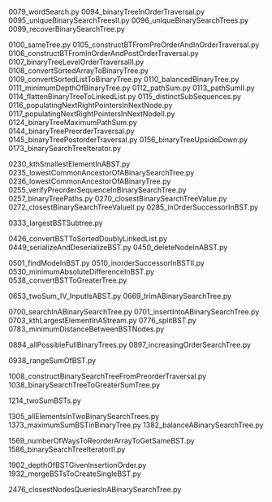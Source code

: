 0079_wordSearch.py
0094_binaryTreeInOrderTraversal.py
0095_uniqueBinarySearchTreesII.py
0096_uniqueBinarySearchTrees.py
0099_recoverBinarySearchTree.py

0100_sameTree.py
0105_constructBTFromPreOrderAndInOrderTraversal.py
0106_constructBTFromInOrderAndPostOrderTraversal.py
0107_binaryTreeLevelOrderTraversalII.py
0108_convertSortedArrayToBinaryTree.py
0109_convertSortedListToBinaryTree.py
0110_balancedBinaryTree.py
0111_minimumDepthOfBinaryTree.py
0112_pathSum.py
0113_pathSumII.py
0114_flattenBinaryTreeToLinkedList.py
0115_distinctSubSequences.py
0116_populatingNextRightPointersInNextNode.py
0117_populatingNextRightPointersInNextNodeII.py
0124_binaryTreeMaximumPathSum.py
0144_binaryTreePreorderTraversal.py
0145_binaryTreePostorderTraversal.py
0156_binaryTreeUpsideDown.py
0173_binarySearchTreeIterator.py

0230_kthSmallestElementInABST.py
0235_lowestCommonAncestorOfABinarySearchTree.py
0236_lowestCommonAncestorOfABinaryTree.py
0255_verifyPreorderSequenceInBinarySearchTree.py
0257_binaryTreePaths.py
0270_closestBinarySearchTreeValue.py
0272_closestBinarySearchTreeValueII.py
0285_inOrderSuccessorInBST.py

0333_largestBSTSubtree.py

0426_convertBSTToSortedDoublyLinkedList.py
0449_serializeAndDeserializeBST.py
0450_deleteNodeInABST.py

0501_findModeInBST.py
0510_inorderSuccessorInBSTII.py
0530_minimumAbsoluteDifferenceInBST.py
0538_convertBSTToGreaterTree.py

0653_twoSum_IV_InputIsABST.py
0669_trimABinarySearchTree.py

0700_searchInABinarySearchTree.py
0701_insertIntoABinarySearchTree.py
0703_kthLargestElementInAStream.py
0776_splitBST.py
0783_minimumDistanceBetweenBSTNodes.py

0894_allPossibleFullBinaryTrees.py
0897_increasingOrderSearchTree.py

0938_rangeSumOfBST.py

1008_constructBinarySearchTreeFromPreorderTraversal.py
1038_binarySearchTreeToGreaterSumTree.py

1214_twoSumBSTs.py

1305_allElementsInTwoBinarySearchTrees.py
1373_maximumSumBSTinBinaryTree.py
1382_balanceABinarySearchTree.py

1569_numberOfWaysToReorderArrayToGetSameBST.py
1586_binarySearchTreeIteratorII.py

1902_depthOfBSTGivenInsertionOrder.py
1932_mergeBSTsToCreateSingleBST.py

2476_closestNodesQueriesInABinarySearchTree.py